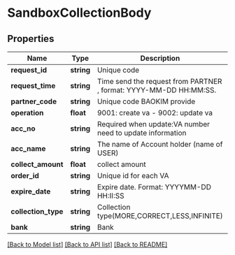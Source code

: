 # SandboxCollectionBody

## Properties
Name | Type | Description | Notes
------------ | ------------- | ------------- | -------------
**request_id** | **string** | Unique code | [optional] 
**request_time** | **string** | Time send the request from PARTNER , format: YYYY-MM-DD HH:MM:SS. | [optional] 
**partner_code** | **string** | Unique code BAOKIM provide | [optional] 
**operation** | **float** | 9001: create va - 9002: update va | [optional] 
**acc_no** | **string** | Required when update:VA number need to update information | [optional] 
**acc_name** | **string** | The name of Account holder (name of USER) | [optional] 
**collect_amount** | **float** | collect amount | [optional] 
**order_id** | **string** | Unique id for each VA | [optional] 
**expire_date** | **string** | Expire date. Format: YYYYMM-DD HH:II:SS | [optional] 
**collection_type** | **string** | Collection type(MORE,CORRECT,LESS,INFINITE) | [optional] 
**bank** | **string** | Bank | [optional] 

[[Back to Model list]](../../README.md#documentation-for-models) [[Back to API list]](../../README.md#documentation-for-api-endpoints) [[Back to README]](../../README.md)

